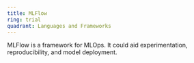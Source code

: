 ```yaml
---
title: MLFlow
ring: trial
quadrant: Languages and Frameworks
---
```


MLFlow is a framework for MLOps. It could aid experimentation, reproducibility, and model deployment.
